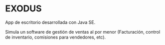 # EXODUS
App de escritorio desarrollada con Java SE.

Simula un software de gestión de ventas al por menor (Facturación, control de inventario, comisiones para vendedores, etc).
